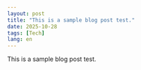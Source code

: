 ```yaml
---
layout: post
title: "This is a sample blog post test."
date: 2025-10-28
tags: [Tech]
lang: en
---
```


This is a sample blog post test.